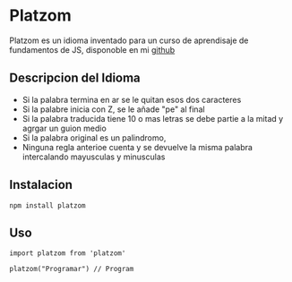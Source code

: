 # Platzom

Platzom es un idioma inventado para un curso de aprendisaje de fundamentos de JS, disponoble en mi [github](https://github.com/GerardoSanchez07)

## Descripcion del Idioma
- Si la palabra termina en ar se le quitan esos dos caracteres
- Si la palabre inicia con Z, se le añade "pe" al final
- Si la palabra traducida tiene 10 o mas letras se debe partie a la mitad y agrgar un guion medio
- Si la palabra original es un palindromo,
- Ninguna regla anterioe cuenta y se devuelve la misma palabra intercalando mayusculas y minusculas

## Instalacion
```
npm install platzom
```

## Uso
```
import platzom from 'platzom'

platzom("Programar") // Program
```
